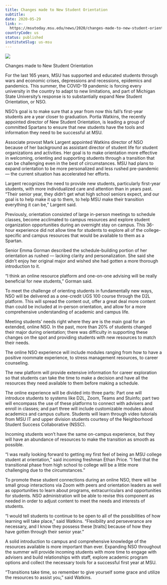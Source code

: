 ```yaml
---
title: Changes made to New Student Orientation
subtitle: 
date: 2020-05-29
link: >-
  https://msutoday.msu.edu/news/2020/changes-made-to-new-student-orientation/
countryCode: us
status: published
instituteSlug: us-msu
---
```

![](https://msutoday.msu.edu/_/img/assets/2020/new-student-orientation-1.jpg)

Changes made to New Student Orientation

For the last 165 years, MSU has supported and educated students through wars and economic crises, depressions and recessions, epidemics and pandemics. This summer, the COVID-19 pandemic is forcing every university in the country to adapt to new limitations, and part of Michigan State University’s response is to substantially expand New Student Orientation, or NSO.

NSO’s goal is to make sure that a year from now this fall’s first-year students are a year closer to graduation. Portia Watkins, the recently appointed director of New Student Orientation, is leading a group of committed Spartans to ensure that new students have the tools and information they need to be successful at MSU.

Associate provost Mark Largent appointed Watkins director of NSO because of her background as assistant director of student life for student organizations and activities. Her goal is to make orientation more effective in welcoming, orienting and supporting students through a transition that can be challenging even in the best of circumstances. MSU had plans to expand orientation to be more personalized and less rushed pre-pandemic — the current situation has accelerated her efforts.

Largent recognizes the need to provide new students, particularly first-year students, with more individualized care and attention than in years past. “Their senior year, they didn’t get what high school seniors expect, and our goal is to help make it up to them, to help MSU make their transition everything it can be,” Largent said.

Previously, orientation consisted of large in-person meetings to schedule classes, become acclimated to campus resources and explore student organization opportunities during an overnight stay on campus. This 36-hour experience did not allow time for students to explore all of the college-specific and campus resources that would be available to them as a Spartan.

Senior Emma Gorman described the schedule-building portion of her orientation as rushed — lacking clarity and personalization. She said she didn’t enjoy her original major and wished she had gotten a more thorough introduction to it.

“I think an online resource platform and one-on-one advising will be really beneficial for new students,” Gorman said.

To meet the challenge of orienting students in fundamentally new ways, NSO will be delivered as a one-credit UGS 100 course through the D2L platform. This will spread the content out, offer a great deal more content than could be included at in-person orientation, and allow for a more comprehensive understanding of academic and campus life.

Meeting students’ needs right where they are is the main goal for an extended, online NSO. In the past, more than 20% of students changed their major during orientation; there was difficulty in supporting these changes on the spot and providing students with new resources to match their needs.

The online NSO experience will include modules ranging from how to have a positive roommate experience, to stress management resources, to career counseling.

The new platform will provide extensive information for career exploration so that students can take the time to make a decision and have all the resources they need available to them before making a schedule.

The online experience will be divided into three parts: Part one will introduce students to systems like D2L, Zoom, Teams and Stuinfo; part two will encompass the use of these platforms to connect with advisers and enroll in classes; and part three will include customizable modules about academics and campus culture. Students will learn through video tutorials from MSU IT and upper division students courtesy of the Neighborhood Student Success Collaborative (NSSC).

Incoming students won’t have the same on-campus experience, but they will have an abundance of resources to make the transition as smooth as possible.

“I was really looking forward to getting my first feel of being an MSU college student at orientation,” said incoming freshman Ethan Price. “I feel that the transitional phase from high school to college will be a little more challenging due to the circumstances.”

To promote these student connections during an online NSO, there will be small group interactions via Zoom with peers and orientation leaders as well as opportunities to learn about programs, extracurriculars and opportunities for students. NSO administration will be able to revise this component as needed in order to adjust content to meet the needs and interests of students.

“I would tell students to continue to be open to all of the possibilities of how learning will take place,” said Watkins. “Flexibility and perseverance are necessary, and I know they possess these [traits] because of how they have gotten through their senior year.”

A solid introduction to campus and comprehensive knowledge of the resources available is more important than ever. Expanding NSO throughout the summer will provide incoming students with more time to engage with advisers and build relationships with staff, explore academic program options and collect the necessary tools for a successful first year at MSU.

“Transitions take time, so remember to give yourself some grace and utilize the resources to assist you,” said Watkins.
